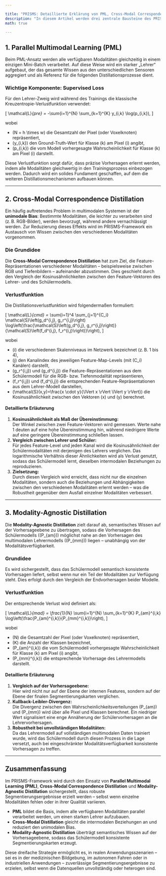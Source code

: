 ```yaml
---

title: "PRISMS: Detaillierte Erklärung von PML, Cross-Modal Correspondence Distillation und Modality-Agnostic Distillation"  
description: "In diesem Artikel werden drei zentrale Bausteine des PRISMS-Frameworks vorgestellt: das Parallel Multimodal Learning (PML), die Cross-Modal Correspondence Distillation und die Modality-Agnostic Distillation. Diese Komponenten tragen entscheidend dazu bei, dass das System robuste Segmentierungsergebnisse liefert – selbst wenn einzelne Modalitäten fehlen oder variieren."  
math: true  

---
```


## 1. Parallel Multimodal Learning (PML)

Beim PML-Ansatz werden alle verfügbaren Modalitäten gleichzeitig in einem einzigen Mini-Batch verarbeitet. Auf diese Weise wird ein starker „Lehrer“ aufgebaut, der das gesamte Wissen aus den unterschiedlichen Sensoren aggregiert und als Referenz für die folgenden Distillationsprozesse dient.

### Wichtige Komponente: Supervised Loss

Für den Lehrer-Zweig wird während des Trainings die klassische Kreuzentropie-Verlustfunktion verwendet:

\[
\mathcal{L}_{pre} = -\sum_{i=1}^{N} \sum_{k=1}^{K} y_{i,k} \log(p_{i,k}),
\]

wobei  
- \(N = h \times w\) die Gesamtzahl der Pixel (oder Voxelknoten) repräsentiert,  
- \(y_{i,k}\) den Ground-Truth-Wert für Klasse \(k\) am Pixel \(i\) angibt,  
- \(p_{i,k}\) die vom Modell vorhergesagte Wahrscheinlichkeit für Klasse \(k\) am Pixel \(i\) darstellt.

Diese Verlustfunktion sorgt dafür, dass präzise Vorhersagen erlernt werden, indem alle Modalitäten gleichwertig in den Trainingsprozess einbezogen werden. Dadurch wird ein solides Fundament geschaffen, auf dem die weiteren Distillationsmechanismen aufbauen können.

---

## 2. Cross-Modal Correspondence Distillation

Ein häufig auftretendes Problem in multimodalen Systemen ist der **unimodale Bias**: Bestimmte Modalitäten, die leichter zu verarbeiten sind (z. B. RGB-Bilder), werden bevorzugt, während andere vernachlässigt werden. Zur Reduzierung dieses Effekts wird im PRISMS-Framework ein Austausch von Wissen zwischen den verschiedenen Modalitäten vorgenommen.

### Die Grundidee

Die **Cross-Modal Correspondence Distillation** hat zum Ziel, die Feature-Repräsentationen verschiedener Modalitäten – beispielsweise zwischen RGB und Tiefenbildern – aufeinander abzustimmen. Dies geschieht durch den Vergleich der Kosinusähnlichkeiten zwischen den Feature-Vektoren des Lehrer- und des Schülermodells.

### Verlustfunktion

Die Distillationsverlustfunktion wird folgendermaßen formuliert:

\[
\mathcal{L}_{cmd} = \sum_{i=1}^4 \sum_{j=1}^{C_i} \mathcal{S}\left(g_d^{i,j}, g_r^{i,j}\right) \log\left(\frac{\mathcal{S}\left(g_d^{i,j}, g_r^{i,j}\right)}{\mathcal{S}\left(f_d^{i,j}, f_r^{i,j}\right)}\right),
\]

wobei  
- \(i\) die verschiedenen Skalenniveaus im Netzwerk bezeichnet (z. B. 1 bis 4),  
- \(j\) den Kanalindex des jeweiligen Feature-Map-Levels (mit \(C_i\) Kanälen) darstellt,  
- \(g_r^{i,j}\) und \(g_d^{i,j}\) die Feature-Repräsentationen aus dem Schülermodell für die RGB- bzw. Tiefenmodalität repräsentieren,  
- \(f_r^{i,j}\) und \(f_d^{i,j}\) die entsprechenden Feature-Repräsentationen aus dem Lehrer-Modell darstellen,  
- \(\mathcal{S}(x,y)=\frac{x \cdot y}{\lVert x \rVert \lVert y \rVert}\) die Kosinusähnlichkeit zwischen den Vektoren \(x\) und \(y\) berechnet.

#### Detaillierte Erläuterung

1. **Kosinusähnlichkeit als Maß der Übereinstimmung:**  
   Der Winkel zwischen zwei Feature-Vektoren wird gemessen. Werte nahe 1 deuten auf eine hohe Übereinstimmung hin, während niedrigere Werte auf eine geringere Übereinstimmung schließen lassen.
2. **Vergleich zwischen Lehrer und Schüler:**  
   Für jedes Feature-Level und jeden Kanal wird die Kosinusähnlichkeit der Schülermodalitäten mit derjenigen des Lehrers verglichen. Das logarithmische Verhältnis dieser Ähnlichkeiten wird als Verlust genutzt, sodass das Schülermodell lernt, dieselben intermodalen Beziehungen zu reproduzieren.
3. **Zielsetzung:**  
   Durch diesen Vergleich wird erreicht, dass nicht nur die einzelnen Modalitäten, sondern auch die Beziehungen und Abhängigkeiten zwischen den verschiedenen Modalitäten erlernt werden – was die Robustheit gegenüber dem Ausfall einzelner Modalitäten verbessert.

---

## 3. Modality-Agnostic Distillation

Die **Modality-Agnostic Distillation** zielt darauf ab, semantisches Wissen auf der Vorhersageebene zu übertragen, sodass die Vorhersagen des Schülermodells (\(P_{am}\)) möglichst nahe an den Vorhersagen des multimodalen Lehrermodells (\(P_{mm}\)) liegen – unabhängig von der Modalitätsverfügbarkeit.

### Grundidee

Es wird sichergestellt, dass das Schülermodell semantisch konsistente Vorhersagen liefert, selbst wenn nur ein Teil der Modalitäten zur Verfügung steht. Dies erfolgt durch den Vergleich der Endvorhersagen beider Modelle.

### Verlustfunktion

Der entsprechende Verlust wird definiert als:

\[
\mathcal{L}_{mad} = \frac{1}{N} \sum_{i=1}^{N} \sum_{k=1}^{K} P_{am}^{i,k} \log\left(\frac{P_{am}^{i,k}}{P_{mm}^{i,k}}\right),
\]

wobei  
- \(N\) die Gesamtzahl der Pixel (oder Voxelknoten) repräsentiert,  
- \(K\) die Anzahl der Klassen bezeichnet,  
- \(P_{am}^{i,k}\) die vom Schülermodell vorhergesagte Wahrscheinlichkeit für Klasse \(k\) am Pixel \(i\) angibt,  
- \(P_{mm}^{i,k}\) die entsprechende Vorhersage des Lehrermodells darstellt.

#### Detaillierte Erläuterung

1. **Vergleich auf der Vorhersageebene:**  
   Hier wird nicht nur auf der Ebene der internen Features, sondern auf der Ebene der finalen Segmentierungskarten verglichen.  
2. **Kullback-Leibler-Divergenz:**  
   Die Divergenz zwischen den Wahrscheinlichkeitsverteilungen \(P_{am}\) und \(P_{mm}\) wird über alle Pixel und Klassen berechnet. Ein niedriger Wert signalisiert eine enge Annäherung der Schülervorhersagen an die Lehrervorhersagen.  
3. **Robustheit bei unvollständigen Modalitäten:**  
   Da das Lehrermodell auf vollständigen multimodalen Daten trainiert wurde, wird das Schülermodell durch diesen Prozess in die Lage versetzt, auch bei eingeschränkter Modalitätsverfügbarkeit konsistente Vorhersagen zu treffen.

---

## Zusammenfassung

Im PRISMS-Framework wird durch den Einsatz von **Parallel Multimodal Learning (PML)**, **Cross-Modal Correspondence Distillation** und **Modality-Agnostic Distillation** sichergestellt, dass robuste Segmentierungsergebnisse erzielt werden – selbst wenn einzelne Modalitäten fehlen oder in ihrer Qualität variieren.  
- **PML** bildet die Basis, indem alle verfügbaren Modalitäten parallel verarbeitet werden, um einen starken Lehrer aufzubauen.  
- **Cross-Modal Distillation** gleicht die intermodalen Beziehungen an und reduziert den unimodalen Bias.  
- **Modality-Agnostic Distillation** überträgt semantisches Wissen auf der Vorhersageebene, sodass das Schülermodell konsistente Segmentierungskarten erzeugt.

Diese dreifache Strategie ermöglicht es, in realen Anwendungsszenarien – sei es in der medizinischen Bildgebung, im autonomen Fahren oder in industriellen Anwendungen – zuverlässige Segmentierungsergebnisse zu erzielen, selbst wenn die Datenquellen unvollständig oder heterogen sind.